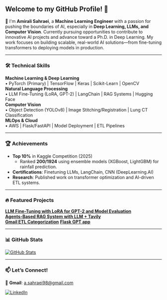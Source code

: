 ## **Welcome to my GitHub Profile!** 🚀

👋 I'm **Amirali Sahraei**, a **Machine Learning Engineer** with a passion for pushing the boundaries of AI, especially in **Deep Learning, LLMs, and Computer Vision**. Currently pursuing opportunities to contribute to innovative AI projects and advance toward a Ph.D. in Deep Learning. My work focuses on building scalable, real-world AI solutions—from fine-tuning transformers to deploying models in production.

---

### 🛠 **Technical Skills**  
**Machine Learning & Deep Learning**  
• PyTorch (Primary) | TensorFlow | Keras | Scikit-Learn | OpenCV  
**Natural Language Processing**  
• LLM Fine-Tuning (LoRA, GPT-2) | LangChain | RAG Systems | Hugging Face  
**Computer Vision**  
• Object Detection (YOLOv8) | Image Stitching/Registration | Lung CT Classification  
**MLOps & Cloud**  
• AWS | Flask/FastAPI | Model Deployment | ETL Pipelines  

---

### 🏆 **Achievements**  
- **Top 10%** in Kaggle Competition (2025)  
  - Ranked **200/1924** using ensemble models (XGBoost, LightGBM) for rainfall prediction.  
- **Certifications**: Finetuning LLMs, LangChain, CNN (DeepLearning.AI)  
- **Research**: Published work on transformer optimization and AI-driven ETL systems.  

---

### 🔥 **Featured Projects**  
[**LLM Fine-Tuning with LoRA for GPT-2 and Model Evaluation**](https://github.com/amiralisahraei/gpt2-qa-finetuning)  
[**Agents-Based RAG System with LLM + Tavily**](https://github.com/amiralisahraei/agent-rag-llm)  
[**Gmail ETL Categorization**]([https://github.com/amiralisahraei/agent-rag-llm](https://github.com/amiralisahraei/gmail-llm-categorization))  
[**Flask GPT app**](https://github.com/amiralisahraei/agent-rag-llm)  

---

### 📊 **GitHub Stats**  
[![GitHub Stats](https://gh-readme-profile.vercel.app/api?username=amiralisahraei&show_icons=true&theme=dark&hide_border=true&include_all_commits=true)](https://github.com/amiralisahraei)  

---

### 📫 **Let’s Connect!**  
📧 **Gmail**: [a.sahraei98@gmail.com](mailto:a.sahraei98@gmail.com)  

[![LinkedIn](https://img.shields.io/badge/LinkedIn-0077B5?style=for-the-badge&logo=linkedin&logoColor=white)](www.linkedin.com/in/amirali-sahraei98/) 
